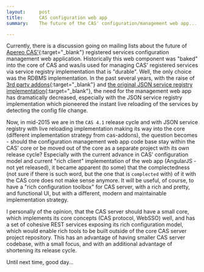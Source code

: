 ```yaml
---
layout:     post
title:      CAS configuration web app
summary:    The future of the CAS' configuration/management web app...

---
```


Currently, there is a discussion going on mailing lists about the future of [Apereo CAS'](https://www.apereo.org/projects/cas){:target="_blank"} registered services configuration management web application. Historically this web component was "baked" into the core of CAS and was/is used for managing CAS' registered services via service registry implementation that is "durable". Well, the only choice was the RDBMS implementation. In the past several years, with the raise of [3rd party addons](https://github.com/Unicon/cas-addons){:target="_blank"} and [the original JSON service registry implementation](https://github.com/Unicon/cas-addons/wiki/Configuring%20JSON%20Service%20Registry){:target="_blank"}, the need for the management web app has dramatically decreased, especially with the JSON service registry implementation which pioneered the instant live reloading of the services by detecting the config file change.

Now, in mid-2015 we are in the `CAS 4.1` release cycle and with JSON service registry with live reloading implementation making its way into the core (different implementation strategy from cas-addons), the question becomes - should the configuration management web app code base stay within the CAS' core or be moved out of the core as a separate project with its own release cycle? Especially with the current advance in CAS' configuration model and current "rich client" implementation of the web app (AngularJS - not yet released), it became apparent (to some) that the complectedness (not sure if there is such word, but the one that is `complected` with) of it with the CAS core does not make sense anymore. It will be useful, of course, to have a "rich configuration toolbox" for CAS server, with a rich and pretty, and functional UI, but with a different, modern and maintainable implementation strategy.

I personally of the opinion, that the CAS server should have a small core, which implements its core concepts (CAS protocol, WebSSO) well, and has a set of cohesive REST services exposing its rich configuration model, which would enable rich tools to be built outside of the core CAS server project repository. This has an advantage of having smaller CAS server codebase, with a small focus, and with an additional advantage of shortening its release cycle.

Until next time, good day...
